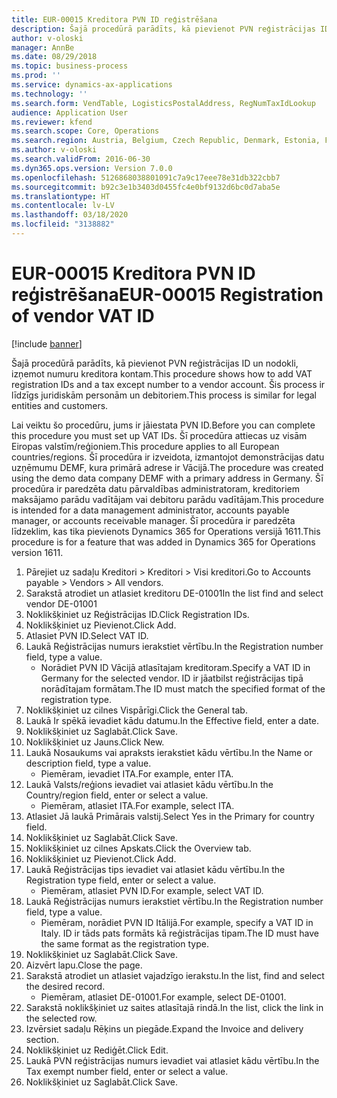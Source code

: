 ```yaml
---
title: EUR-00015 Kreditora PVN ID reģistrēšana
description: Šajā procedūrā parādīts, kā pievienot PVN reģistrācijas ID un nodokli, izņemot numuru kreditora kontam.
author: v-oloski
manager: AnnBe
ms.date: 08/29/2018
ms.topic: business-process
ms.prod: ''
ms.service: dynamics-ax-applications
ms.technology: ''
ms.search.form: VendTable, LogisticsPostalAddress, RegNumTaxIdLookup
audience: Application User
ms.reviewer: kfend
ms.search.scope: Core, Operations
ms.search.region: Austria, Belgium, Czech Republic, Denmark, Estonia, Finland, France, Germany, Hungary, Ireland, Italy, Latvia, Lithuania, Netherlands, Poland, Spain, Sweden, United Kingdom
ms.author: v-oloski
ms.search.validFrom: 2016-06-30
ms.dyn365.ops.version: Version 7.0.0
ms.openlocfilehash: 5126868038801091c7a9c17eee78e31db322cbb7
ms.sourcegitcommit: b92c3e1b3403d0455fc4e0bf9132d6bc0d7aba5e
ms.translationtype: HT
ms.contentlocale: lv-LV
ms.lasthandoff: 03/18/2020
ms.locfileid: "3138882"
---
```

# <a name="eur-00015-registration-of-vendor-vat-id"></a><span data-ttu-id="1837c-103">EUR-00015 Kreditora PVN ID reģistrēšana</span><span class="sxs-lookup"><span data-stu-id="1837c-103">EUR-00015 Registration of vendor VAT ID</span></span>

[!include [banner](../../includes/banner.md)]

<span data-ttu-id="1837c-104">Šajā procedūrā parādīts, kā pievienot PVN reģistrācijas ID un nodokli, izņemot numuru kreditora kontam.</span><span class="sxs-lookup"><span data-stu-id="1837c-104">This procedure shows how to add VAT registration IDs and a tax except number to a vendor account.</span></span> <span data-ttu-id="1837c-105">Šis process ir līdzīgs juridiskām personām un debitoriem.</span><span class="sxs-lookup"><span data-stu-id="1837c-105">This process is similar for legal entities and customers.</span></span> 

<span data-ttu-id="1837c-106">Lai veiktu šo procedūru, jums ir jāiestata PVN ID.</span><span class="sxs-lookup"><span data-stu-id="1837c-106">Before you can complete this procedure you must set up VAT IDs.</span></span> <span data-ttu-id="1837c-107">Šī procedūra attiecas uz visām Eiropas valstīm/reģioniem.</span><span class="sxs-lookup"><span data-stu-id="1837c-107">This procedure applies to all European countries/regions.</span></span> <span data-ttu-id="1837c-108">Šī procedūra ir izveidota, izmantojot demonstrācijas datu uzņēmumu DEMF, kura primārā adrese ir Vācijā.</span><span class="sxs-lookup"><span data-stu-id="1837c-108">The procedure was created using the demo data company DEMF with a primary address in Germany.</span></span> <span data-ttu-id="1837c-109">Šī procedūra ir paredzēta datu pārvaldības administratoram, kreditoriem maksājamo parādu vadītājam vai debitoru parādu vadītājam.</span><span class="sxs-lookup"><span data-stu-id="1837c-109">This procedure is intended for a data management administrator, accounts payable manager, or accounts receivable manager.</span></span> <span data-ttu-id="1837c-110">Šī procedūra ir paredzēta līdzeklim, kas tika pievienots Dynamics 365 for Operations versijā 1611.</span><span class="sxs-lookup"><span data-stu-id="1837c-110">This procedure is for a feature that was added in Dynamics 365 for Operations version 1611.</span></span>

1. <span data-ttu-id="1837c-111">Pārejiet uz sadaļu Kreditori > Kreditori > Visi kreditori.</span><span class="sxs-lookup"><span data-stu-id="1837c-111">Go to Accounts payable > Vendors > All vendors.</span></span>
2. <span data-ttu-id="1837c-112">Sarakstā atrodiet un atlasiet kreditoru DE-01001</span><span class="sxs-lookup"><span data-stu-id="1837c-112">In the list find and select vendor DE-01001</span></span>
3. <span data-ttu-id="1837c-113">Noklikšķiniet uz Reģistrācijas ID.</span><span class="sxs-lookup"><span data-stu-id="1837c-113">Click Registration IDs.</span></span>
4. <span data-ttu-id="1837c-114">Noklikšķiniet uz Pievienot.</span><span class="sxs-lookup"><span data-stu-id="1837c-114">Click Add.</span></span>
5. <span data-ttu-id="1837c-115">Atlasiet PVN ID.</span><span class="sxs-lookup"><span data-stu-id="1837c-115">Select VAT ID.</span></span>
6. <span data-ttu-id="1837c-116">Laukā Reģistrācijas numurs ierakstiet vērtību.</span><span class="sxs-lookup"><span data-stu-id="1837c-116">In the Registration number field, type a value.</span></span>
    * <span data-ttu-id="1837c-117">Norādiet PVN ID Vācijā atlasītajam kreditoram.</span><span class="sxs-lookup"><span data-stu-id="1837c-117">Specify a VAT ID in Germany for the selected vendor.</span></span> <span data-ttu-id="1837c-118">ID ir jāatbilst reģistrācijas tipā norādītajam formātam.</span><span class="sxs-lookup"><span data-stu-id="1837c-118">The ID must match the specified format of the registration type.</span></span>  
7. <span data-ttu-id="1837c-119">Noklikšķiniet uz cilnes Vispārīgi.</span><span class="sxs-lookup"><span data-stu-id="1837c-119">Click the General tab.</span></span>
8. <span data-ttu-id="1837c-120">Laukā Ir spēkā ievadiet kādu datumu.</span><span class="sxs-lookup"><span data-stu-id="1837c-120">In the Effective field, enter a date.</span></span>
9. <span data-ttu-id="1837c-121">Noklikšķiniet uz Saglabāt.</span><span class="sxs-lookup"><span data-stu-id="1837c-121">Click Save.</span></span>
10. <span data-ttu-id="1837c-122">Noklikšķiniet uz Jauns.</span><span class="sxs-lookup"><span data-stu-id="1837c-122">Click New.</span></span>
11. <span data-ttu-id="1837c-123">Laukā Nosaukums vai apraksts ierakstiet kādu vērtību.</span><span class="sxs-lookup"><span data-stu-id="1837c-123">In the Name or description field, type a value.</span></span>
    * <span data-ttu-id="1837c-124">Piemēram, ievadiet ITA.</span><span class="sxs-lookup"><span data-stu-id="1837c-124">For example, enter ITA.</span></span>  
12. <span data-ttu-id="1837c-125">Laukā Valsts/reģions ievadiet vai atlasiet kādu vērtību.</span><span class="sxs-lookup"><span data-stu-id="1837c-125">In the Country/region field, enter or select a value.</span></span>
    * <span data-ttu-id="1837c-126">Piemēram, atlasiet ITA.</span><span class="sxs-lookup"><span data-stu-id="1837c-126">For example, select ITA.</span></span>  
13. <span data-ttu-id="1837c-127">Atlasiet Jā laukā Primārais valstij.</span><span class="sxs-lookup"><span data-stu-id="1837c-127">Select Yes in the Primary for country field.</span></span>
14. <span data-ttu-id="1837c-128">Noklikšķiniet uz Saglabāt.</span><span class="sxs-lookup"><span data-stu-id="1837c-128">Click Save.</span></span>
15. <span data-ttu-id="1837c-129">Noklikšķiniet uz cilnes Apskats.</span><span class="sxs-lookup"><span data-stu-id="1837c-129">Click the Overview tab.</span></span>
16. <span data-ttu-id="1837c-130">Noklikšķiniet uz Pievienot.</span><span class="sxs-lookup"><span data-stu-id="1837c-130">Click Add.</span></span>
17. <span data-ttu-id="1837c-131">Laukā Reģistrācijas tips ievadiet vai atlasiet kādu vērtību.</span><span class="sxs-lookup"><span data-stu-id="1837c-131">In the Registration type field, enter or select a value.</span></span>
    * <span data-ttu-id="1837c-132">Piemēram, atlasiet PVN ID.</span><span class="sxs-lookup"><span data-stu-id="1837c-132">For example, select VAT ID.</span></span>  
18. <span data-ttu-id="1837c-133">Laukā Reģistrācijas numurs ierakstiet vērtību.</span><span class="sxs-lookup"><span data-stu-id="1837c-133">In the Registration number field, type a value.</span></span>
    * <span data-ttu-id="1837c-134">Piemēram, norādiet PVN ID Itālijā.</span><span class="sxs-lookup"><span data-stu-id="1837c-134">For example, specify a VAT ID in Italy.</span></span>  <span data-ttu-id="1837c-135">ID ir tāds pats formāts kā reģistrācijas tipam.</span><span class="sxs-lookup"><span data-stu-id="1837c-135">The ID must have the same format as the registration type.</span></span>  
19. <span data-ttu-id="1837c-136">Noklikšķiniet uz Saglabāt.</span><span class="sxs-lookup"><span data-stu-id="1837c-136">Click Save.</span></span>
20. <span data-ttu-id="1837c-137">Aizvērt lapu.</span><span class="sxs-lookup"><span data-stu-id="1837c-137">Close the page.</span></span>
21. <span data-ttu-id="1837c-138">Sarakstā atrodiet un atlasiet vajadzīgo ierakstu.</span><span class="sxs-lookup"><span data-stu-id="1837c-138">In the list, find and select the desired record.</span></span>
    * <span data-ttu-id="1837c-139">Piemēram, atlasiet DE-01001.</span><span class="sxs-lookup"><span data-stu-id="1837c-139">For example, select DE-01001.</span></span>  
22. <span data-ttu-id="1837c-140">Sarakstā noklikšķiniet uz saites atlasītajā rindā.</span><span class="sxs-lookup"><span data-stu-id="1837c-140">In the list, click the link in the selected row.</span></span>
23. <span data-ttu-id="1837c-141">Izvērsiet sadaļu Rēķins un piegāde.</span><span class="sxs-lookup"><span data-stu-id="1837c-141">Expand the Invoice and delivery section.</span></span>
24. <span data-ttu-id="1837c-142">Noklikšķiniet uz Rediģēt.</span><span class="sxs-lookup"><span data-stu-id="1837c-142">Click Edit.</span></span>
25. <span data-ttu-id="1837c-143">Laukā PVN reģistrācijas numurs ievadiet vai atlasiet kādu vērtību.</span><span class="sxs-lookup"><span data-stu-id="1837c-143">In the Tax exempt number field, enter or select a value.</span></span>
26. <span data-ttu-id="1837c-144">Noklikšķiniet uz Saglabāt.</span><span class="sxs-lookup"><span data-stu-id="1837c-144">Click Save.</span></span>


